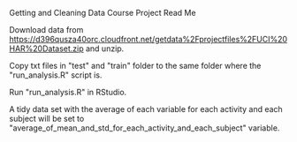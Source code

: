 Getting and Cleaning Data Course Project Read Me

Download data from https://d396qusza40orc.cloudfront.net/getdata%2Fprojectfiles%2FUCI%20HAR%20Dataset.zip and unzip.

Copy txt files in "test" and "train" folder to the same folder where the "run_analysis.R" script is.

Run "run_analysis.R" in RStudio.

A tidy data set with the average of each variable for each activity and each subject will be set to "average_of_mean_and_std_for_each_activity_and_each_subject" variable.
